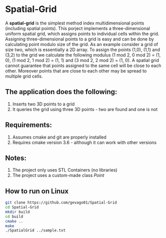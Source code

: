 # Spatial-Grid
A **spatial-grid** is the simplest method index multidimensional points (including spatial points). This porject implements a three-dimensional uniform spatial grid, which assigns points to individual cells within the grid. Assigning three-dimensional points to a grid is easy and can be done by calculating point modulo size of the grid. As an example consider a grid of size two, which is essentially a 2D array. To assign the points (1,0), (1,1) and (3,2) to the grid we calculate the following modulus (1 mod 2, 0 mod 2) = (1, 0), (1 mod 2, 1 mod 2) = (1, 1) and (3 mod 2, 2 mod 2) = (1, 0). A spatial grid cannot guarantee that points assigned to the same cell will be close to each other. Moreover points that are close to each other may be spread to multiple grid cells. 

## The application does the following:
1. Inserts two 3D points to a grid 
2. It queries the grid using three 3D points - two are found and one is not  

## Requirements: 
1. Assumes cmake and git are properly installed
2. Requires cmake version 3.6 - although it can work with other versions

## Notes: 
1. The project only uses STL Containers (no libraries)
2. The project uses a custom-made class *Point* 

## How to run on Linux
```bash
git clone https://github.com/gevago01/Spatial-Grid
cd Spatial-Grid
mkdir build
cd build
cmake ..
make
./SpatialGrid ../sample.txt
```
